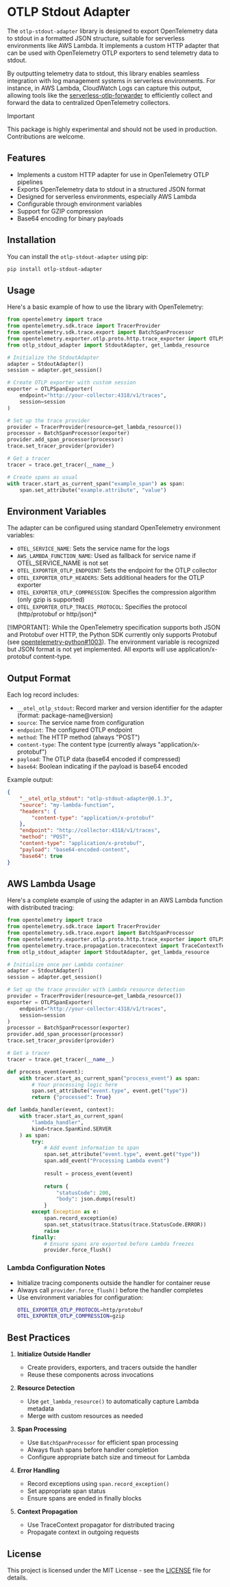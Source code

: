 # OTLP Stdout Adapter

The `otlp-stdout-adapter` library is designed to export OpenTelemetry data to stdout in a formatted JSON structure, suitable for serverless environments like AWS Lambda. It implements a custom HTTP adapter that can be used with OpenTelemetry OTLP exporters to send telemetry data to stdout.

By outputting telemetry data to stdout, this library enables seamless integration with log management systems in serverless environments. For instance, in AWS Lambda, CloudWatch Logs can capture this output, allowing tools like the [serverless-otlp-forwarder](https://github.com/dev7a/serverless-otlp-forwarder) to efficiently collect and forward the data to centralized OpenTelemetry collectors.

>[!IMPORTANT]
>This package is highly experimental and should not be used in production. Contributions are welcome.

## Features

- Implements a custom HTTP adapter for use in OpenTelemetry OTLP pipelines
- Exports OpenTelemetry data to stdout in a structured JSON format
- Designed for serverless environments, especially AWS Lambda
- Configurable through environment variables
- Support for GZIP compression
- Base64 encoding for binary payloads

## Installation

You can install the `otlp-stdout-adapter` using pip:

```bash
pip install otlp-stdout-adapter
```

## Usage

Here's a basic example of how to use the library with OpenTelemetry:

```python
from opentelemetry import trace
from opentelemetry.sdk.trace import TracerProvider
from opentelemetry.sdk.trace.export import BatchSpanProcessor
from opentelemetry.exporter.otlp.proto.http.trace_exporter import OTLPSpanExporter
from otlp_stdout_adapter import StdoutAdapter, get_lambda_resource

# Initialize the StdoutAdapter
adapter = StdoutAdapter()
session = adapter.get_session()

# Create OTLP exporter with custom session
exporter = OTLPSpanExporter(
    endpoint="http://your-collector:4318/v1/traces",
    session=session
)

# Set up the trace provider
provider = TracerProvider(resource=get_lambda_resource())
processor = BatchSpanProcessor(exporter)
provider.add_span_processor(processor)
trace.set_tracer_provider(provider)

# Get a tracer
tracer = trace.get_tracer(__name__)

# Create spans as usual
with tracer.start_as_current_span("example_span") as span:
    span.set_attribute("example.attribute", "value")
```

## Environment Variables

The adapter can be configured using standard OpenTelemetry environment variables:

- `OTEL_SERVICE_NAME`: Sets the service name for the logs
- `AWS_LAMBDA_FUNCTION_NAME`: Used as fallback for service name if OTEL_SERVICE_NAME is not set
- `OTEL_EXPORTER_OTLP_ENDPOINT`: Sets the endpoint for the OTLP collector
- `OTEL_EXPORTER_OTLP_HEADERS`: Sets additional headers for the OTLP exporter
- `OTEL_EXPORTER_OTLP_COMPRESSION`: Specifies the compression algorithm (only gzip is supported)
- `OTEL_EXPORTER_OTLP_TRACES_PROTOCOL`: Specifies the protocol (http/protobuf or http/json)*

[!IMPORTANT]: While the OpenTelemetry specification supports both JSON and Protobuf over HTTP,
the Python SDK currently only supports Protobuf (see [opentelemetry-python#1003](https://github.com/open-telemetry/opentelemetry-python/issues/1003)). 
The environment variable is recognized but JSON format is not yet implemented. 
All exports will use application/x-protobuf content-type.

## Output Format

Each log record includes:
- `__otel_otlp_stdout`: Record marker and version identifier for the adapter (format: package-name@version)
- `source`: The service name from configuration
- `endpoint`: The configured OTLP endpoint
- `method`: The HTTP method (always "POST")
- `content-type`: The content type (currently always "application/x-protobuf")
- `payload`: The OTLP data (base64 encoded if compressed)
- `base64`: Boolean indicating if the payload is base64 encoded

Example output:
```json
{
    "__otel_otlp_stdout": "otlp-stdout-adapter@0.1.3",
    "source": "my-lambda-function",
    "headers": {
        "content-type": "application/x-protobuf"
    },
    "endpoint": "http://collector:4318/v1/traces",
    "method": "POST",
    "content-type": "application/x-protobuf",
    "payload": "base64-encoded-content",
    "base64": true
}
```

## AWS Lambda Usage

Here's a complete example of using the adapter in an AWS Lambda function with distributed tracing:

```python
from opentelemetry import trace
from opentelemetry.sdk.trace import TracerProvider
from opentelemetry.sdk.trace.export import BatchSpanProcessor
from opentelemetry.exporter.otlp.proto.http.trace_exporter import OTLPSpanExporter
from opentelemetry.trace.propagation.tracecontext import TraceContextTextMapPropagator
from otlp_stdout_adapter import StdoutAdapter, get_lambda_resource

# Initialize once per Lambda container
adapter = StdoutAdapter()
session = adapter.get_session()

# Set up the trace provider with Lambda resource detection
provider = TracerProvider(resource=get_lambda_resource())
exporter = OTLPSpanExporter(
    endpoint="http://your-collector:4318/v1/traces",
    session=session
)
processor = BatchSpanProcessor(exporter)
provider.add_span_processor(processor)
trace.set_tracer_provider(provider)

# Get a tracer
tracer = trace.get_tracer(__name__)

def process_event(event):
    with tracer.start_as_current_span("process_event") as span:
        # Your processing logic here
        span.set_attribute("event.type", event.get("type"))
        return {"processed": True}

def lambda_handler(event, context):
    with tracer.start_as_current_span(
        "lambda_handler",
        kind=trace.SpanKind.SERVER
    ) as span:
        try:
            # Add event information to span
            span.set_attribute("event.type", event.get("type"))
            span.add_event("Processing Lambda event")
            
            result = process_event(event)
            
            return {
                "statusCode": 200,
                "body": json.dumps(result)
            }
        except Exception as e:
            span.record_exception(e)
            span.set_status(trace.Status(trace.StatusCode.ERROR))
            raise
        finally:
            # Ensure spans are exported before Lambda freezes
            provider.force_flush()
```

### Lambda Configuration Notes

- Initialize tracing components outside the handler for container reuse
- Always call `provider.force_flush()` before the handler completes
- Use environment variables for configuration:
  ```bash
  OTEL_EXPORTER_OTLP_PROTOCOL=http/protobuf
  OTEL_EXPORTER_OTLP_COMPRESSION=gzip
  ```

## Best Practices

1. **Initialize Outside Handler**
   - Create providers, exporters, and tracers outside the handler
   - Reuse these components across invocations

2. **Resource Detection**
   - Use `get_lambda_resource()` to automatically capture Lambda metadata
   - Merge with custom resources as needed

3. **Span Processing**
   - Use `BatchSpanProcessor` for efficient span processing
   - Always flush spans before handler completion
   - Configure appropriate batch size and timeout for Lambda

4. **Error Handling**
   - Record exceptions using `span.record_exception()`
   - Set appropriate span status
   - Ensure spans are ended in finally blocks

5. **Context Propagation**
   - Use TraceContext propagator for distributed tracing
   - Propagate context in outgoing requests

## License

This project is licensed under the MIT License - see the [LICENSE](LICENSE) file for details.

